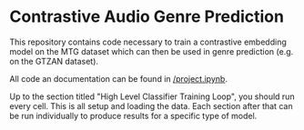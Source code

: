 # Contrastive Audio Genre Prediction

This repository contains code necessary to train a contrastive embedding model on the MTG dataset which can then be used in genre prediction (e.g. on the GTZAN dataset).

All code an documentation can be found in [/project.ipynb](/project.ipynb).

Up to the section titled "High Level Classifier Training Loop", you should run every cell. This is all setup and loading the data. Each section after that can be run individually to produce results for a specific type of model.